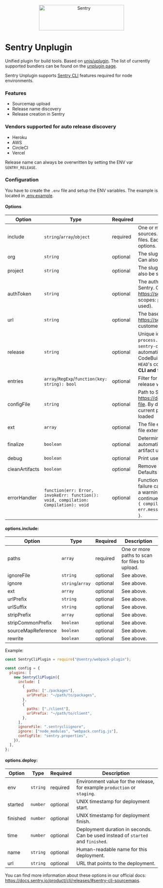 <p align="center">
  <a href="https://sentry.io/?utm_source=github&utm_medium=logo" target="_blank">
    <img src="https://sentry-brand.storage.googleapis.com/sentry-wordmark-dark-280x84.png" alt="Sentry" width="280" height="84">
  </a>
</p>

# Sentry Unplugin

Unified plugin for build tools. Based on [unjs/uplugin](https://github.com/unjs/unplugin). The list of currently supported bundlers can be found on the [unplugin page](https://github.com/unjs/unplugin).

Sentry Unplugin supports [Sentry CLI](https://docs.sentry.io/learn/cli/) features required for node environments.

### Features

- Sourcemap upload
- Release name discovery
- Release creation in Sentry

### Vendors supported for auto release discovery

- Heroku
- AWS
- CircleCI
- Vercel

Release name can always be overwritten by setting the ENV var `SENTRY_RELEASE`.

### Configuration

You have to create the `.env` file and setup the ENV variables. The example is located in [.env.example](./packages/playground/.env.example).

#### Options

| Option         | Type                                                                                | Required | Description                                                                                                                                                                                                                                                                                                                                                                                                                    |
| -------------- | ----------------------------------------------------------------------------------- | -------- | ------------------------------------------------------------------------------------------------------------------------------------------------------------------------------------------------------------------------------------------------------------------------------------------------------------------------------------------------------------------------------------------------------------------------------ |
| include        | `string`/`array`/`object`                                                           | required | One or more paths that Sentry CLI should scan recursively for sources. It will upload all `.map` files and match associated `.js` files. Each path can be given as an object with path-specific options. See [table below](#include) for details.                                                                                                                                                                              |
| org            | `string`                                                                            | optional | The slug of the Sentry organization associated with the app. Can also be specified via `process.env.SENTRY_ORG`.                                                                                                                                                                                                                                                                                                               |
| project        | `string`                                                                            | optional | The slug of the Sentry project associated with the app. Can also be specified via `process.env.SENTRY_PROJECT`.                                                                                                                                                                                                                                                                                                                |
| authToken      | `string`                                                                            | optional | The authentication token to use for all communication with Sentry. Can be obtained from https://sentry.io/settings/account/api/auth-tokens/. Required scopes: `project:releases` (and `org:read` if `setCommits` option is used).                                                                                                                                                                                              |
| url            | `string`                                                                            | optional | The base URL of your Sentry instance. Defaults to https://sentry.io/, which is the correct value for SAAS customers.                                                                                                                                                                                                                                                                                                           |
| release        | `string`                                                                            | optional | Unique identifier for the release. Can also be specified via `process.env.SENTRY_RELEASE`. Defaults to the output of the `sentry-cli releases propose-version` command, which automatically detects values for Cordova, Heroku, AWS CodeBuild, CircleCI, Xcode, and Gradle, and otherwise uses `HEAD`'s commit SHA. (**For `HEAD` option, requires access to `git` CLI and for the root directory to be a valid repository**). |
| entries        | `array`/`RegExp`/`function(key: string): bool`                                      | optional | Filter for entry points that should be processed. By default, the release will be injected into all entry points.                                                                                                                                                                                                                                                                                                              |
| configFile     | `string`                                                                            | optional | Path to Sentry CLI config properties, as described in https://docs.sentry.io/product/cli/configuration/#configuration-file. By default, the config file is looked for upwards from the current path, and defaults from `~/.sentryclirc` are always loaded                                                                                                                                                                      |
| ext            | `array`                                                                             | optional | The file extensions to be considered. By default the following file extensions are processed: `js`, `map`, `jsbundle`, and `bundle`.                                                                                                                                                                                                                                                                                           |
| finalize       | `boolean`                                                                           | optional | Determines whether Sentry release record should be automatically finalized (`date_released` timestamp added) after artifact upload. Defaults to `true`                                                                                                                                                                                                                                                                         |
| debug          | `boolean`                                                                           | optional | Print useful debug information. Defaults to `false`.                                                                                                                                                                                                                                                                                                                                                                           |
| cleanArtifacts | `boolean`                                                                           | optional | Remove all the artifacts in the release before the upload. Defaults to `false`.                                                                                                                                                                                                                                                                                                                                                |
| errorHandler   | `function(err: Error, invokeErr: function(): void, compilation: Compilation): void` | optional | Function to call a when CLI error occurs. Webpack compilation failure can be triggered by calling `invokeErr` callback. Can emit a warning rather than an error (allowing compilation to continue) by setting this to `(err, invokeErr, compilation) => { compilation.warnings.push('Sentry CLI Plugin: ' + err.message) }`. Defaults to `(err, invokeErr) => { invokeErr() }`.                                                |

#### <a name="include"></a>options.include:

| Option             | Type             | Required | Description                                    |
| ------------------ | ---------------- | -------- | ---------------------------------------------- |
| paths              | `array`          | required | One or more paths to scan for files to upload. |
| ignoreFile         | `string`         | optional | See above.                                     |
| ignore             | `string`/`array` | optional | See above.                                     |
| ext                | `array`          | optional | See above.                                     |
| urlPrefix          | `string`         | optional | See above.                                     |
| urlSuffix          | `string`         | optional | See above.                                     |
| stripPrefix        | `array`          | optional | See above.                                     |
| stripCommonPrefix  | `boolean`        | optional | See above.                                     |
| sourceMapReference | `boolean`        | optional | See above.                                     |
| rewrite            | `boolean`        | optional | See above.                                     |

Example:

```js
const SentryCliPlugin = require("@sentry/webpack-plugin");

const config = {
  plugins: [
    new SentryCliPlugin({
      include: [
        {
          paths: ["./packages"],
          urlPrefix: "~/path/to/packages",
        },
        {
          paths: ["./client"],
          urlPrefix: "~/path/to/client",
        },
      ],
      ignoreFile: ".sentrycliignore",
      ignore: ["node_modules", "webpack.config.js"],
      configFile: "sentry.properties",
    }),
  ],
};
```

#### <a name="deploy"></a>options.deploy:

| Option   | Type     | Required | Description                                                                      |
| -------- | -------- | -------- | -------------------------------------------------------------------------------- |
| env      | `string` | required | Environment value for the release, for example `production` or `staging`.        |
| started  | `number` | optional | UNIX timestamp for deployment start.                                             |
| finished | `number` | optional | UNIX timestamp for deployment finish.                                            |
| time     | `number` | optional | Deployment duration in seconds. Can be used instead of `started` and `finished`. |
| name     | `string` | optional | Human-readable name for this deployment.                                         |
| url      | `string` | optional | URL that points to the deployment.                                               |

You can find more information about these options in our official docs:
https://docs.sentry.io/product/cli/releases/#sentry-cli-sourcemaps.
